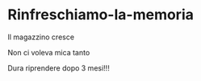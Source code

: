 # Rinfreschiamo-la-memoria
Il magazzino cresce

Non ci voleva mica tanto

Dura riprendere dopo 3 mesi!!!
